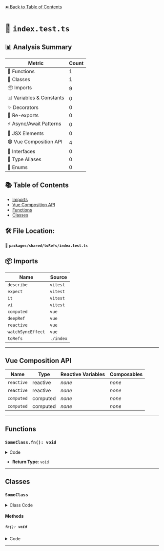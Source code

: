 [⬅️ Back to Table of Contents](../../../index.md)

# 📄 `index.test.ts`

## 📊 Analysis Summary

| Metric | Count |
|--------|-------|
| 🔧 Functions | 1 |
| 🧱 Classes | 1 |
| 📦 Imports | 9 |
| 📊 Variables & Constants | 0 |
| ✨ Decorators | 0 |
| 🔄 Re-exports | 0 |
| ⚡ Async/Await Patterns | 0 |
| 💠 JSX Elements | 0 |
| 🟢 Vue Composition API | 4 |
| 📐 Interfaces | 0 |
| 📑 Type Aliases | 0 |
| 🎯 Enums | 0 |

## 📚 Table of Contents

- [Imports](#imports)
- [Vue Composition API](#vue-composition-api)
- [Functions](#functions)
- [Classes](#classes)

## 🛠️ File Location:
📂 **`packages/shared/toRefs/index.test.ts`**

## 📦 Imports

| Name | Source |
|------|--------|
| `describe` | `vitest` |
| `expect` | `vitest` |
| `it` | `vitest` |
| `vi` | `vitest` |
| `computed` | `vue` |
| `deepRef` | `vue` |
| `reactive` | `vue` |
| `watchSyncEffect` | `vue` |
| `toRefs` | `./index` |


---

## Vue Composition API

| Name | Type | Reactive Variables | Composables |
|------|------|-------------------|-------------|
| `reactive` | reactive | *none* | *none* |
| `reactive` | reactive | *none* | *none* |
| `computed` | computed | *none* | *none* |
| `computed` | computed | *none* | *none* |


---

## Functions

### `SomeClass.fn(): void`

<details><summary>Code</summary>

```ts
fn() {

      }
```
</details>

- **Return Type**: `void`

---

## Classes

### `SomeClass`

<details><summary>Class Code</summary>

```ts
class SomeClass {
      v = 1

      fn() {

      }
    }
```
</details>

#### Methods

##### `fn(): void`

<details><summary>Code</summary>

```ts
fn() {

      }
```
</details>


---